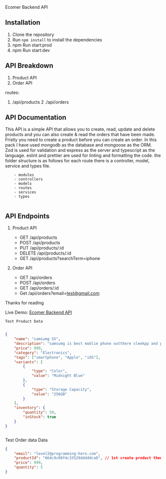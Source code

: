  Ecomer Backend API 

## Installation
1. Clone the repository
2. Run `npm install` to install the dependencies
3. npm Run  start:prod 
4. npm Run  start:dev 


## API  Breakdown
 1. Product API
2. Order API

routes:
1. /api/products
2 ./api/orders

## API Documentation
 This API is a simple API that allows you to create, read, update and delete products and you can also create & read the orders that have been made. Fristly you need to create a product before you can create an order. In this pack I have used mongodb as the database and mongoose as the ORM. Zod is used for validation and express as the server  and typescript as the language. eslint and prettier are used for linting and formatting the code. 
 the folder structure is as follows for each route there is a controller, model, service and types file.

```src
    - modules
    - controllers
    - models
    - routes
    - services
    - types
   
```

## API Endpoints
1. Product API
    - GET /api/products
    - POST /api/products
    - PUT /api/products/:id
    - DELETE /api/products/:id
    - GET /api/products?searchTerm=iphone

2. Order API
    - GET /api/orders
    - POST /api/orders
    - GET /api/orders/:id
    - Get /api/orders?email=test@gmail.com


Thanks for reading 

Live Demo: [Ecomer Backend API](ecombackend-ecru.vercel.app)


``` 
Test Product Data 

``` 
```json

{
    "name": "samsumg S5",
    "description": "samsumg is best moblie phone outthere sleekpp and powerful smartphone with cutting-edge features.",
    "price": 999,
    "category": "Electronics",
    "tags": ["smartphone", "Apple", "iOS"],
    "variants": [
        {
            "type": "Color",
            "value": "Midnight Blue"
        },
        {
            "type": "Storage Capacity",
            "value": "256GB"
        }
    ],
    "inventory": {
        "quantity": 50,
        "inStock": true
    }
}

``` 

``` 

``` 
Test Order data  Data 

```json
{
    "email": "level2@programming-hero.com",
    "productId": "664c9c00f4c33529dddddca8", // 1st create product then get the id 
    "price": 999,
    "quantity": 5
}
```
``` 

